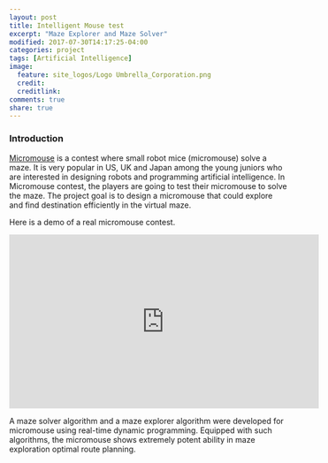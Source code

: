 ```yaml
---
layout: post
title: Intelligent Mouse test
excerpt: "Maze Explorer and Maze Solver"
modified: 2017-07-30T14:17:25-04:00
categories: project
tags: [Artificial Intelligence]
image:
  feature: site_logos/Logo Umbrella_Corporation.png
  credit: 
  creditlink: 
comments: true
share: true
---
```


### Introduction

[Micromouse](https://en.wikipedia.org/wiki/Micromouse) is a contest where small robot mice (micromouse) solve a maze. It is very popular in US, UK and Japan among the young juniors who are interested in designing robots and programming artificial intelligence. In Micromouse contest, the players are going to test their micromouse to solve the maze. 
The project goal is to design a micromouse that could explore and find destination efficiently in the virtual maze.

Here is a demo of a real micromouse contest.
<iframe width="560" height="315" src="https://www.youtube.com/embed/CLwICJKV4dw" frameborder="0" allowfullscreen></iframe>

A maze solver algorithm and a maze explorer algorithm were developed for micromouse using real-time dynamic programming. Equipped with such algorithms, the micromouse shows extremely potent ability in maze exploration optimal route planning.
